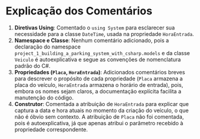 # Explicação dos Comentários

1. **Diretivas Using**: Comentado o `using System` para esclarecer sua necessidade para a classe `DateTime`, usada na propriedade `HoraEntrada`.
2. **Namespace e Classe**: Nenhum comentário adicionado, pois a declaração do namespace `project_1_building_a_parking_system_with_csharp.models` e da classe `Veiculo` é autoexplicativa e segue as convenções de nomenclatura padrão do C#.
3. **Propriedades (`Placa`, `HoraEntrada`)**: Adicionados comentários breves para descrever o propósito de cada propriedade (`Placa` armazena a placa do veículo, `HoraEntrada` armazena o horário de entrada), pois, embora os nomes sejam claros, a documentação explícita facilita a manutenção do código.
4. **Construtor**: Comentada a atribuição de `HoraEntrada` para explicar que captura a data e hora atuais no momento da criação do veículo, o que não é óbvio sem contexto. A atribuição de `Placa` não foi comentada, pois é autoexplicativa, já que apenas atribui o parâmetro recebido à propriedade correspondente.
